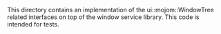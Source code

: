 This directory contains an implementation of the ui::mojom::WindowTree
related interfaces on top of the window service library. This code is
intended for tests.
